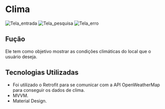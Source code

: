# Clima
![Tela_entrada](https://user-images.githubusercontent.com/73393087/167935005-e57cca41-0ac9-4d22-8b39-75adfa1ba7cc.png)
![Tela_pesquisa](https://user-images.githubusercontent.com/73393087/167935077-459c7944-4d02-4329-a01c-8aecba4a2b48.png)
![Tela_erro](https://user-images.githubusercontent.com/73393087/167935115-0ed6108d-e3eb-4a50-a774-66e8eed7c063.PNG)

## Fução
Ele tem como objetivo mostrar as condições climáticas do local que o usuário deseja.

## Tecnologias Utilizadas
 - Foi utilizado o Retrofit para se comunicar com a API OpenWeatherMap para conseguir os dados de clima.
 - MVVM.
 - Material Design.

